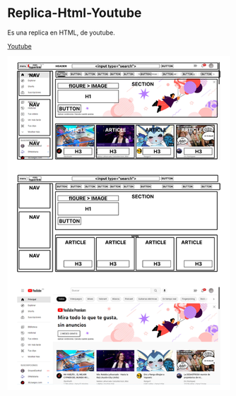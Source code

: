 # Replica-Html-Youtube

Es una replica en HTML, de youtube.

[Youtube](https://www.youtube.com/)

![estructura deyoutube + comparativa](/assets/structure.png "estructura deyoutube + comparativa")
